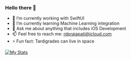 ### Hello there 👋

- 🔭 I’m currently working with SwiftUI
- 🌱 I’m currently learning Machine Learning integration
- 💬 Ask me about anything that includes iOS Development
- 📫 Feel free to reach me: rdprajapati@icloud.com
- ⚡ Fun fact: Tardigrades can live in space

[![My Stats](https://awesome-github-stats.azurewebsites.net/user-stats/schwiftzer?cardType=level&theme=blue-green&Ring=DDA30C)](https://git.io/awesome-stats-card)

